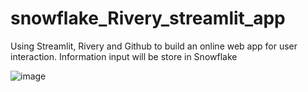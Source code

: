 # snowflake_Rivery_streamlit_app

Using Streamlit, Rivery and Github to build an online web app for user interaction. Information input will be store in Snowflake

![image](https://github.com/meimeitan/snowflake_streamlit_app/assets/58686831/2d37f909-e88a-4d12-a8e9-bb359adc4b23)

